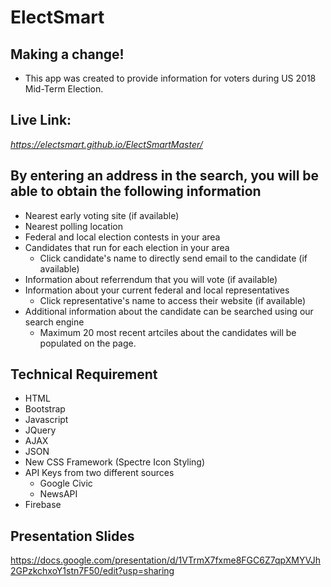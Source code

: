 # ElectSmart
## Making a change!
* This app was created to provide information for voters during US 2018 Mid-Term Election.

## Live Link:
*https://electsmart.github.io/ElectSmartMaster/*

## By entering an address in the search, you will be able to obtain the following information 
* Nearest early voting site (if available)
* Nearest polling location
* Federal and local election contests in your area 
* Candidates that run for each election in your area
  * Click candidate's name to directly send email to the candidate (if available)
* Information about referrendum that you will vote (if available)
* Information about your current federal and local representatives
  * Click representative's name to access their website (if available)
* Additional information about the candidate can be searched using our search engine
  * Maximum 20 most recent artciles about the candidates will be populated on the page.

## Technical Requirement
* HTML
* Bootstrap
* Javascript
* JQuery
* AJAX
* JSON
* New CSS Framework (Spectre Icon Styling)
* API Keys from two different sources
  * Google Civic
  * NewsAPI
* Firebase

## Presentation Slides
https://docs.google.com/presentation/d/1VTrmX7fxme8FGC6Z7qpXMYVJh2GPzkchxoY1stn7F50/edit?usp=sharing 




